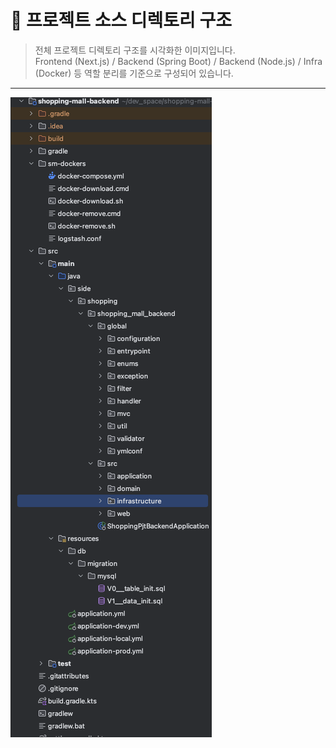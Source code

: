 # 📁 프로젝트 소스 디렉토리 구조

> 전체 프로젝트 디렉토리 구조를 시각화한 이미지입니다.  
> Frontend (Next.js) / Backend (Spring Boot) / Backend (Node.js) / Infra (Docker) 등 역할 분리를 기준으로 구성되어 있습니다.

---

![project-structure](./images/project-structure.png)
